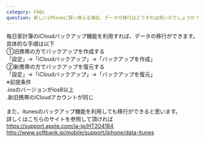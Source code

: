 ```yaml
---
category: FAQs
question: 新しいiPhoneに買い換える場合、データの移行はどうすれば良いのでしょうか？
---
```

毎日家計簿のiCloudバックアップ機能を利用すれば、データの移行ができます。<br>
具体的な手順は以下<br>
①旧携帯の方でバックアップを作成する<br>
「設定」→「iCloudバックアップ」→「バックアップを作成」<br>
②新携帯の方でバックアップを復元する<br>
「設定」→「iCloudバックアップ」→「バックアップを復元」<br>
※前提条件<br>
.iosのバージョンがios8以上<br>
.新旧携帯のiCloudアカウントが同じ<br>
<br>
また、itunesのバックアップ機能を利用しても移行ができると思います。<br>
詳しくはこちらのサイトを参照して頂ければ<br>
<a href="https://support.apple.com/ja-jp/HT204184">https://support.apple.com/ja-jp/HT204184</a><br>
<a href="http://www.softbank.jp/mobile/support/iphone/data-itunes">http://www.softbank.jp/mobile/support/iphone/data-itunes</a><br>
